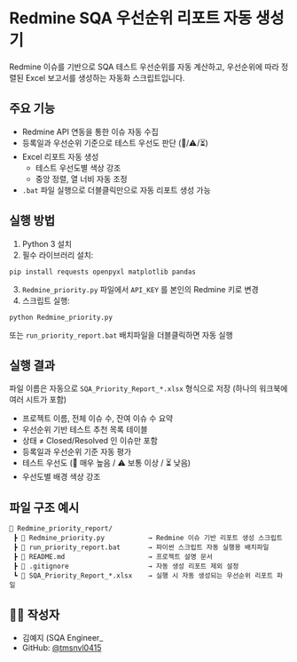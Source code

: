 # Redmine SQA 우선순위 리포트 자동 생성기

Redmine 이슈를 기반으로 SQA 테스트 우선순위를 자동 계산하고, 우선순위에 따라 정렬된 Excel 보고서를 생성하는 자동화 스크립트입니다.


## 주요 기능

- Redmine API 연동을 통한 이슈 자동 수집
- 등록일과 우선순위 기준으로 테스트 우선도 판단 (🔺/⚠/⏳)
- Excel 리포트 자동 생성
  - 테스트 우선도별 색상 강조
  - 중앙 정렬, 열 너비 자동 조정
- `.bat` 파일 실행으로 더블클릭만으로 자동 리포트 생성 가능


## 실행 방법

1. Python 3 설치
2. 필수 라이브러리 설치:
```
pip install requests openpyxl matplotlib pandas
```
3. `Redmine_priority.py` 파일에서 `API_KEY` 를 본인의 Redmine 키로 변경
4. 스크립트 실행:
```
python Redmine_priority.py
```
또는 `run_priority_report.bat` 배치파일을 더블클릭하면 자동 실행


## 실행 결과

파일 이름은 자동으로 `SQA_Priority_Report_*.xlsx` 형식으로 저장  (하나의 워크북에 여러 시트가 포함)

- 프로젝트 이름, 전체 이슈 수, 잔여 이슈 수 요약
- 우선순위 기반 테스트 추천 목록 테이블
- 상태 ≠ Closed/Resolved 인 이슈만 포함
- 등록일과 우선순위 기준 자동 평가
- 테스트 우선도 (🔺 매우 높음 / ⚠ 보통 이상 / ⏳ 낮음)
- 우선도별 배경 색상 강조



## 파일 구조 예시

```
📁 Redmine_priority_report/
 ┣ 📄 Redmine_priority.py           → Redmine 이슈 기반 리포트 생성 스크립트
 ┣ 📄 run_priority_report.bat       → 파이썬 스크립트 자동 실행용 배치파일
 ┣ 📄 README.md                     → 프로젝트 설명 문서
 ┣ 📄 .gitignore                    → 자동 생성 리포트 제외 설정
 ┗ 📄 SQA_Priority_Report_*.xlsx    → 실행 시 자동 생성되는 우선순위 리포트 파일

```


## 👩‍💻 작성자
- 김예지 (SQA Engineer_
- GitHub: [@tmsnvl0415](https://github.com/tmsnvl0415)
